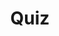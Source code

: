 ---
title: "Quiz"
passing_percentage: 70
layout: "test"
type: "test"
questions:
  - id: "q1"
    text: "What service mesh technology was covered in this introduction course?"
    type: "single-answer"
    marks: 2
    options:
      - id: "a"
        text: "Istio"
      - id: "b"
        text: "Linkerd"
        is_correct: true
      - id: "c"
        text: "Consul Connect"
  - id: "q2"
    text: "Which key features of Linkerd were explored in this course? (Select all that apply)"
    type: "multiple-answers"
    marks: 2
    options:
      - id: "a"
        text: "Automatic observability and dashboard"
        is_correct: true
      - id: "b"
        text: "Traffic splitting using SMI"
        is_correct: true
      - id: "c"
        text: "Fault injection and debugging capabilities"
        is_correct: true
  - id: "q3"
    text: "What type of learning approach was emphasized in this course?" 
    type: "short_answer" 
    marks: 2
    correct_answer: "Hands-on" 
---